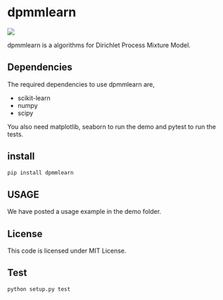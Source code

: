 # dpmmlearn

![](https://img.shields.io/badge/dynamic/json.svg?label=version&colorB=5f9ea0&query=$.version&uri=https://raw.githubusercontent.com/ground0state/dpmmlearn/main/package.json&style=plastic)

dpmmlearn is a algorithms for Dirichlet Process Mixture Model.

## Dependencies

The required dependencies to use dpmmlearn are,

- scikit-learn
- numpy
- scipy

You also need matplotlib, seaborn to run the demo and pytest to run the tests.

## install

```bash
pip install dpmmlearn
```

## USAGE

We have posted a usage example in the demo folder.

## License

This code is licensed under MIT License.

## Test

```python
python setup.py test
```
